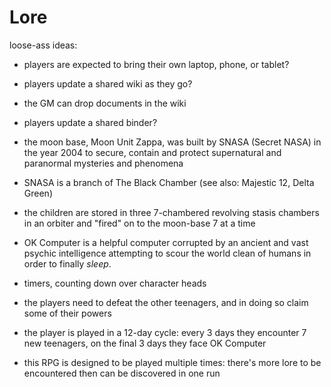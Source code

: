 # Lore

loose-ass ideas:

* players are expected to bring their own laptop, phone, or tablet?
* players update a shared wiki as they go?
* the GM can drop documents in the wiki
* players update a shared binder?


* the moon base, Moon Unit Zappa, was built by SNASA (Secret NASA) in the year 2004 to secure, contain and protect supernatural and paranormal mysteries and phenomena
* SNASA is a branch of The Black Chamber (see also: Majestic 12, Delta Green)
* the children are stored in three 7-chambered revolving stasis chambers in an orbiter and "fired" on to the moon-base 7 at a time
* OK Computer is a helpful computer corrupted by an ancient and vast psychic intelligence attempting to scour the world clean of humans in order to finally _sleep_.
* timers, counting down over character heads
* the players need to defeat the other teenagers, and in doing so claim some of their powers
* the player is played in a 12-day cycle: every 3 days they encounter 7 new teenagers, on the final 3 days they face OK Computer
* this RPG is designed to be played multiple times: there's more lore to be encountered then can be discovered in one run
